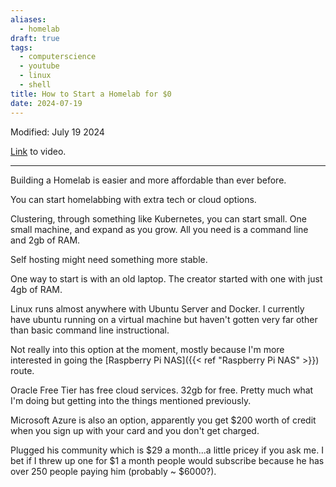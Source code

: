 ```yaml
---
aliases:
  - homelab
draft: true
tags:
  - computerscience
  - youtube
  - linux
  - shell
title: How to Start a Homelab for $0
date: 2024-07-19
---
```

Modified: July 19 2024 

[Link](https://www.youtube.com/watch?v=upC8G5yFBsA) to video.

-------------------------------------------------------------------------------

Building a Homelab is easier and more affordable than ever before. 

You can start homelabbing with extra tech or cloud options.

Clustering, through something like Kubernetes, you can start small. One small machine, and expand as you grow. All you need is a command line and 2gb of RAM.

Self hosting might need something more stable.

One way to start is with an old laptop. The creator started with one with just 4gb of RAM.

Linux runs almost anywhere with Ubuntu Server and Docker. I currently have ubuntu running on a virtual machine but haven't gotten very far other than basic command line instructional.

Not really into this option at the moment, mostly because I'm more interested in going the [Raspberry Pi NAS]({{< ref "Raspberry Pi NAS" >}}) route.

Oracle Free Tier has free cloud services. 32gb for free. Pretty much what I'm doing but getting into the things mentioned previously. 

Microsoft Azure is also an option, apparently you get $200 worth of credit when you sign up with your card and you don't get charged. 

Plugged his community which is $29 a month...a little pricey if you ask me. I bet if I threw up one for $1 a month people would subscribe because he has over 250 people paying him (probably ~ $6000?).


